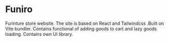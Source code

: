 # Funiro
Furinture store website. The site is based on React and Tailwindcss .Built on Vite bundler. Contains functional of adding goods to cart and lazy goods loading. Contains own UI library.
